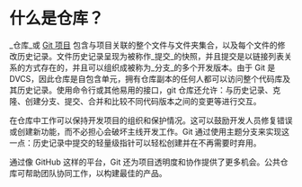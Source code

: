 # 什么是仓库？

_仓库_或 [Git 项目](https://git-scm.com/) 包含与项目关联的整个文件与文件夹集合，以及每个文件的修改历史记录。文件历史记录呈现为被称作_提交_的快照，并且提交是以链接列表关系的方式存在的，并且可以组织成被称为_分支_的多个开发版本。由于 Git 是 DVCS，因此仓库是自包含单元，拥有仓库副本的任何人都可以访问整个代码库及其历史记录。使用命令行或其他易用的接口，git 仓库还允许：与历史记录、克隆、创建分支、提交、合并和比较不同代码版本之间的变更等进行交互。

在仓库中工作可以保持开发项目的组织和保护情况。这可以鼓励开发人员修复错误或创建新功能，而不必担心会破坏主线开发工作。Git 通过使用主题分支来实现这一点：历史记录中提交的轻量级指针可以轻松创建并在不再需要时弃用。

通过像 GitHub 这样的平台，Git 还为项目透明度和协作提供了更多机会。公共仓库可帮助团队协同工作，以构建最佳的产品。

